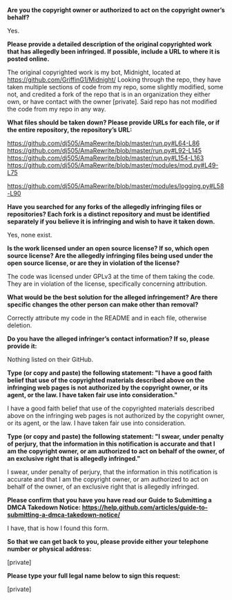 **Are you the copyright owner or authorized to act on the copyright owner’s behalf?**  

Yes.

**Please provide a detailed description of the original copyrighted work that has allegedly been infringed. If possible, include a URL to where it is posted online.**  

The original copyrighted work is my bot, Midnight, located at https://github.com/GriffinG1/Midnight/ Looking through the repo, they have taken multiple sections of code from my repo, some slightly modified, some not, and credited a fork of the repo that is in an organization they either own, or have contact with the owner [private]. Said repo has not modified the code from my repo in any way.

**What files should be taken down? Please provide URLs for each file, or if the entire repository, the repository’s URL:**  

https://github.com/dj505/AmaRewrite/blob/master/run.py#L64-L86  
https://github.com/dj505/AmaRewrite/blob/master/run.py#L92-L145  
https://github.com/dj505/AmaRewrite/blob/master/run.py#L154-L163  
https://github.com/dj505/AmaRewrite/blob/master/modules/mod.py#L49-L75  

https://github.com/dj505/AmaRewrite/blob/master/modules/logging.py#L58-L90  

**Have you searched for any forks of the allegedly infringing files or repositories? Each fork is a distinct repository and must be identified separately if you believe it is infringing and wish to have it taken down.**  

Yes, none exist.

**Is the work licensed under an open source license? If so, which open source license? Are the allegedly infringing files being used under the open source license, or are they in violation of the license?**  

The code was licensed under GPLv3 at the time of them taking the code. They are in violation of the license, specifically concerning attribution.

**What would be the best solution for the alleged infringement? Are there specific changes the other person can make other than removal?**  

Correctly attribute my code in the README and in each file, otherwise deletion.

**Do you have the alleged infringer’s contact information? If so, please provide it:**  

Nothing listed on their GitHub.

**Type (or copy and paste) the following statement: "I have a good faith belief that use of the copyrighted materials described above on the infringing web pages is not authorized by the copyright owner, or its agent, or the law. I have taken fair use into consideration."**  

I have a good faith belief that use of the copyrighted materials described above on the infringing web pages is not authorized by the copyright owner, or its agent, or the law. I have taken fair use into consideration.

**Type (or copy and paste) the following statement: "I swear, under penalty of perjury, that the information in this notification is accurate and that I am the copyright owner, or am authorized to act on behalf of the owner, of an exclusive right that is allegedly infringed."**  

I swear, under penalty of perjury, that the information in this notification is accurate and that I am the copyright owner, or am authorized to act on behalf of the owner, of an exclusive right that is allegedly infringed.

**Please confirm that you have you have read our Guide to Submitting a DMCA Takedown Notice: https://help.github.com/articles/guide-to-submitting-a-dmca-takedown-notice/**  

I have, that is how I found this form.

**So that we can get back to you, please provide either your telephone number or physical address:**  

[private]  

**Please type your full legal name below to sign this request:**  

[private]  

